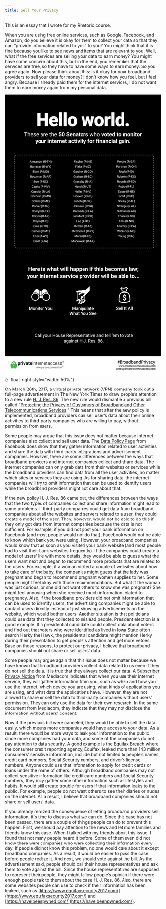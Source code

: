 ```yaml
---
title: Sell Your Privacy
---
```


This is an essay that I wrote for my Rhetoric course.

When you are using free online services, such as Google, Facebook, and Amazon, do you believe it is okay for them to collect your data so that they can “provide information related to you” to you? You might think that it is fine because you like to see news and items that are relevant to you. Well, what if the free services are selling your data to earn money? You might have some concern about this, but in the end, you remember that the services are free, so they have to have some ways to earn money. So you agree again. Now, please think about this: is it okay for your broadband providers to sell your data for money? I don’t know how you feel, but I feel angry. Because I already paid them for the internet services, I do not want them to earn money again from my personal data.

![Private Internet Access Advertisement](/assets/201710/PIA-AD.png){: .float-right style="width: 50%"}

On March 26th, 2017, a virtual private network (VPN) company took out a full-page advertisement in The New York Times to draw people’s attention to a new rule [H. J. Res. 86](https://www.congress.gov/bill/115th-congress/house-joint-resolution/86). The new rule would dismantle a previous bill called “[Protecting the Privacy of Customers of Broadband and Other Telecommunications Services](https://www.federalregister.gov/documents/2016/12/02/2016-28006/protecting-the-privacy-of-customers-of-broadband-and-other-telecommunications-services).” This means that after the new policy is implemented, broadband providers can sell user’s data about their online activities to third-party companies who are willing to pay, without permission from users.

Some people may argue that this issue does not matter because internet companies also collect and sell user data. The [Data Policy Page](https://www.facebook.com/about/privacy) from Facebook does show that they gather information related to user activities and share the data with third-party integrations and advertisement companies. However, there are some differences between the ways that broadband providers and internet companies collect and share data. The internet companies can only grab data from their websites or services while the broadband providers can find data from all the user activities, no matter which sites or services they are using. As for sharing data, the internet companies will try to omit information that can be used to identify users while the broadband providers might not care about that.

If the new policy H. J. Res. 86 came out, the differences between the ways that the two types of companies collect and share information might lead to some problems. If third-party companies could get data from broadband companies about all the websites and servers related to a user, they could create a model of the user. They, however, would not be able to do this if they only got data from internet companies because the data is not sufficient. For example, if you did not post your bank information on Facebook (and most people would not do that), Facebook would not be able to know which bank you were using. However, your broadband companies would know that as soon as you visited your bank website (and most people had to visit their bank websites frequently). If the companies could create a model of users’ life with more details, they would be able to guess what the users want next and began to recommend more products that are related to the users. For example, if a woman visited a couple of websites about how to take care of the baby, the companies might guess that the lady was pregnant and began to recommend pregnant women supplies to her. Some people might feel okay with those recommendations. But what if the woman was just curious, or she did not want others to know she was pregnant? She might feel annoying when she received much information related to pregnancy. Also, if the broadband providers did not omit information that can be used to identify users, the advertising companies might be able to contact users directly instead of just showing advertisements on the website, which would bother users. Another situation is that politicians could use data that they collected to mislead people. President election is a good example. If a presidential candidate could collect data about voters and find out that voters who were identified as lived in Iowa State often search Herky the Hawk, the presidential candidate might mention Herky during their presentation to get people's attention and get more vetoes. Base on those reasons, to protect our privacy, I believe that broadband companies should not share or sell users’ data.

Some people may argue again that this issue does not matter because we have known that broadband providers collect data related to us even if they do not sell the data. It is true that they always collect our data. A [Subscriber Privacy Notice](https://mediacomcable.com/assets/pdf/legal/Mediacom-Subscriber-Privacy-Notice.pdf) from Mediacom indicates that when you use their internet service, they will gather information from you, such as when and how you use the internet, which device you are using, what kinds of applications you are using, and what data the applications have. However, they are not allowed to share or sell the data to third-party companies without users’ permission. They can only use the data for their own research. In the same document from Mediacom, they indicate that they may not disclose the information without users’ consent.

Now if the previous bill were canceled, they would be able to sell the data easily, which means more companies would have access to your data. As a result, there would be more ways to leak your information to the public since more companies had your data, and some of the companies do not pay attention to data security. A good example is the [Equifax Breach](https://www.nytimes.com/2017/09/07/business/equifax-cyberattack.html) where the consumer credit reporting agency, Equifax, leaked more than 143 million consumers’ sensitive information, include but not limited to people’s names, credit card numbers, Social Security numbers, and driver’s license numbers. Anyone could use that information to apply for credit cards or loans under the name of others. Although broadband companies may not collect sensitive information like credit card numbers and Social Security numbers, they may gather some other information such as lifestyles and habits. It would still create trouble for users if that information leaks to the public. For example, people do not want others to see their diaries or nudes on the internet. As a result, I believe that broadband companies should not share or sell users’ data.

If you already realized the consequence of letting broadband providers sell information, it's time to discuss what we can do. Since this case has not been passed, there are a couple of things people can do to prevent this happen. First, we should pay attention to the news and let more families and friends know this case. When I talked with my friends about this issue, I found that not many people heard it before. Some of them even did not know there were companies who were collecting their information every day. If people did not know this problem, no one would care about it except broadband companies. As a result, it would be easier to pass the case before people realize it. And next, we should vote against the bill. As the advertisement said, people should call their house representatives and ask them to vote against the bill. Since the house representatives are supposed to represent their people, they might follow people’s opinion if there were enough people talk to them about the case H. J. Res. 86. Also, there are some websites people can use to check if their information has been leaked, such as [https://www.equifaxsecurity2017.com/](https://www.equifaxsecurity2017.com/) and [https://haveibeenpwned.com/](https://haveibeenpwned.com/).